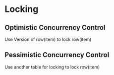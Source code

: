 # Locking

## Optimistic Concurrency Control

Use Version of row(item) to lock row(item)

## Pessimistic Concurrency Control

Use another table for locking to lock row(item)
